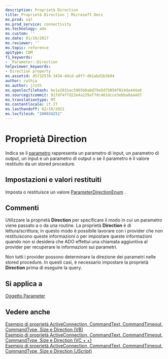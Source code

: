 ```yaml
---
description: Proprietà Direction
title: Proprietà Direction | Microsoft Docs
ms.prod: sql
ms.prod_service: connectivity
ms.technology: ado
ms.custom: ''
ms.date: 01/19/2017
ms.reviewer: ''
ms.topic: reference
apitype: COM
f1_keywords:
- _Parameter::Direction
helpviewer_keywords:
- Direction property
ms.assetid: d5732578-3434-4dcd-a9f7-db1abd1b3b94
author: rothja
ms.author: jroth
ms.openlocfilehash: be1e2831ac5965b0a6d79a5d75056f014da444a8
ms.sourcegitcommit: 917df4ffd22e4a229af7dc481dcce3ebba0aa4d7
ms.translationtype: MT
ms.contentlocale: it-IT
ms.lasthandoff: 02/10/2021
ms.locfileid: "100034251"
---
```

# <a name="direction-property"></a>Proprietà Direction
Indica se il [parametro](../../../ado/reference/ado-api/parameter-object.md) rappresenta un parametro di input, un parametro di output, un input e un parametro di output o se il parametro è il valore restituito da un stored procedure.  
  
## <a name="settings-and-return-values"></a>Impostazioni e valori restituiti  
 Imposta o restituisce un valore [ParameterDirectionEnum](../../../ado/reference/ado-api/parameterdirectionenum.md) .  
  
## <a name="remarks"></a>Commenti  
 Utilizzare la proprietà **Direction** per specificare il modo in cui un parametro viene passato a o da una routine. La proprietà **Direction** è di lettura/scrittura; in questo modo è possibile lavorare con i provider che non restituiscono queste informazioni o per impostare queste informazioni quando non si desidera che ADO effettui una chiamata aggiuntiva al provider per recuperare le informazioni sui parametri.  
  
 Non tutti i provider possono determinare la direzione dei parametri nelle stored procedure. In questi casi, è necessario impostare la proprietà **Direction** prima di eseguire la query.  
  
## <a name="applies-to"></a>Si applica a  
 [Oggetto Parameter](../../../ado/reference/ado-api/parameter-object.md)  
  
## <a name="see-also"></a>Vedere anche  
 [Esempio di proprietà ActiveConnection, CommandText, CommandTimeout, CommandType, Size e Direction (VB)](../../../ado/reference/ado-api/activeconnection-commandtext-commandtimeout-commandtype-size-example-vb.md)   
 [Esempio di proprietà ActiveConnection, CommandText, CommandTimeout, CommandType, Size e Direction (VC + +)](../../../ado/reference/ado-api/activeconnection-commandtext-commandtimeout-commandtype-size-example-vc.md)   
 [Esempio di proprietà ActiveConnection, CommandText, CommandTimeout, CommandType, Size e Direction (JScript)](../../../ado/reference/ado-api/activeconnection-commandtext-timeout-type-size-example-jscript.md)
